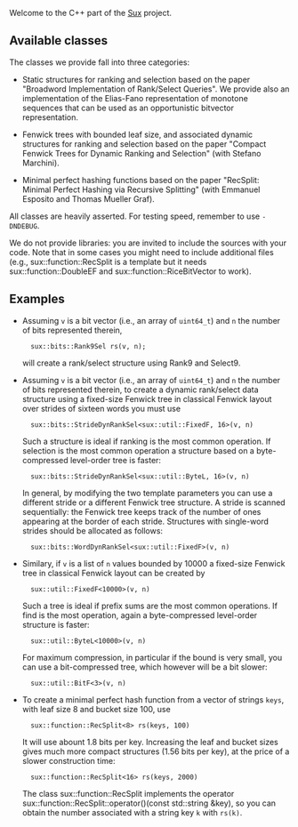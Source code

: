 
Welcome to the C++ part of the [Sux](http://sux.di.unimi.it/) project.

Available classes
-----------------

The classes we provide fall into three categories:

* Static structures for ranking and selection based on the paper "Broadword
  Implementation of Rank/Select Queries". We provide also an implementation of
  the Elias-Fano representation of monotone sequences that can be used as an
  opportunistic bitvector representation.

* Fenwick trees with bounded leaf size, and associated dynamic structures for
  ranking and selection based on the paper "Compact Fenwick Trees for Dynamic
  Ranking and Selection" (with Stefano Marchini).

* Minimal perfect hashing functions based on the paper "RecSplit: Minimal
  Perfect Hashing via Recursive Splitting" (with Emmanuel Esposito and Thomas
  Mueller Graf).

All classes are heavily asserted. For testing speed, remember to use `-DNDEBUG`.

We do not provide libraries: you are invited to include the sources with your
code. Note that in some cases you might need to include additional files (e.g.,
sux::function::RecSplit is a template but it needs sux::function::DoubleEF
and sux::function::RiceBitVector to work).

Examples
--------

- Assuming `v` is a bit vector (i.e., an array of `uint64_t`) and `n` the number
  of bits represented therein,

        sux::bits::Rank9Sel rs(v, n);

  will create a rank/select structure using Rank9 and Select9.

- Assuming `v` is a bit vector (i.e., an array of `uint64_t`) and `n` the number
  of bits represented therein, to create a dynamic rank/select data structure
  using a fixed-size Fenwick tree in classical Fenwick layout over
  strides of sixteen words you must use

        sux::bits::StrideDynRankSel<sux::util::FixedF, 16>(v, n)

  Such a structure is ideal if ranking is the most common operation. If selection
  is the most common operation a structure based on a byte-compressed level-order
  tree is faster:

        sux::bits::StrideDynRankSel<sux::util::ByteL, 16>(v, n)

  In general, by modifying the two template parameters you can use a
  different stride or a different Fenwick tree structure. A stride is
  scanned sequentially: the Fenwick tree keeps track of the number of ones
  appearing at the border of each stride. Structures with single-word
  strides should be allocated as follows:

        sux::bits::WordDynRankSel<sux::util::FixedF>(v, n)

- Similary, if `v` is a list of `n` values bounded by 10000 a fixed-size
  Fenwick tree in classical Fenwick layout can be created by

        sux::util::FixedF<10000>(v, n)

  Such a tree is ideal if prefix sums are the most common operations. If
  find is the most operation, again a byte-compressed level-order
  structure is faster:

        sux::util::ByteL<10000>(v, n)

  For maximum compression, in particular if the bound is very small,
  you can use a bit-compressed tree, which however will be a bit slower:

        sux::util::BitF<3>(v, n)

- To create a minimal perfect hash function from a vector of strings `keys`, with
  leaf size 8 and bucket size 100, use

        sux::function::RecSplit<8> rs(keys, 100)

  It will use abount 1.8 bits per key. Increasing the leaf and bucket
  sizes gives much more compact structures (1.56 bits per key), at the
  price of a slower construction time:

        sux::function::RecSplit<16> rs(keys, 2000)

  The class sux::function::RecSplit implements the operator
  sux::function::RecSplit::operator()(const std::string &key), so you
  can obtain the number associated with a string key `k` with `rs(k)`.
